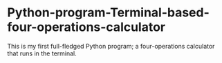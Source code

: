# Python-program-Terminal-based-four-operations-calculator
This is my first full-fledged Python program; a four-operations calculator that runs in the terminal.
